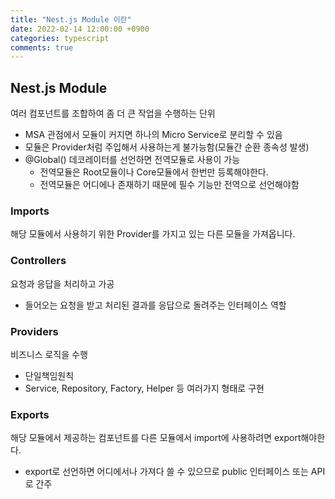 ```yaml
---
title: "Nest.js Module 이란"
date: 2022-02-14 12:00:00 +0900
categories: typescript
comments: true
---
```


## Nest.js Module
여러 컴포넌트를 조합하여 좀 더 큰 작업을 수행하는 단위
 - MSA 관점에서 모듈이 커지면 하나의 Micro Service로 분리할 수 있음
 - 모듈은 Provider처럼 주입해서 사용하는게 불가능함(모듈간 순환 종속성 발생)
 - @Global() 데코레이터를 선언하면 전역모듈로 사용이 가능
   - 전역모듈은 Root모듈이나 Core모듈에서 한번만 등록해야한다.
   - 전역모듈은 어디에나 존재하기 때문에 필수 기능만 전역으로 선언해야함

### Imports
해당 모듈에서 사용하기 위한 Provider를 가지고 있는 다른 모듈을 가져옵니다.

### Controllers
요청과 응답을 처리하고 가공
 - 들어오는 요청을 받고 처리된 결과를 응답으로 돌려주는 인터페이스 역할

### Providers
비즈니스 로직을 수행
 - 단일책임원칙
 - Service, Repository, Factory, Helper 등 여러가지 형태로 구현

### Exports
해당 모듈에서 제공하는 컴포넌트를 다른 모듈에서 import에 사용하려면 export해야한다.
 - export로 선언하면 어디에서나 가져다 쓸 수 있으므로 public 인터페이스 또는 API로 간주

